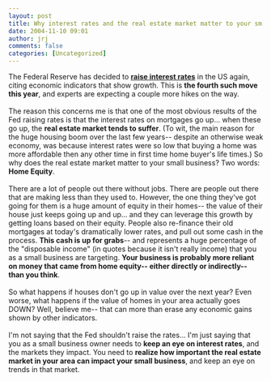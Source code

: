 ```yaml
---
layout: post
title: Why interest rates and the real estate market matter to your sm
date: 2004-11-10 09:01
author: jrj
comments: false
categories: [Uncategorized]
---
```

The Federal Reserve has decided to <a href="http://www.reuters.com/financeNewsArticle.jhtml?type=businessNews&amp;storyID=6773977" target="_blank">**raise interest rates**</a> in the US again, citing economic indicators that show growth. This is **the fourth such move this year**, and experts are expecting a couple more hikes on the way.<br /><br />The reason this concerns me is that one of the most obvious results of the Fed raising rates is that the interest rates on mortgages go up... when these go up, the **real estate market tends to suffer**. (To wit, the main reason for the huge housing boom over the last few years-- despite an otherwise weak economy, was because interest rates were so low that buying a home was more affordable then any other time in first time home buyer's life times.) So why does the real estate market matter to your small business? Two words: **Home Equity**.<br /><br />There are a lot of people out there without jobs. There are people out there that are making less than they used to. However, the one thing they've got going for them is a huge amount of equity in their homes-- the value of their house just keeps going up and up... and they can leverage this growth by getting loans based on their equity. People also re-finance their old mortgages at today's dramatically lower rates, and pull out some cash in the process. **This cash is up for grabs**-- and represents a huge percentage of the "disposable income" (in quotes because it isn't really income) that you as a small business are targeting. **Your business is probably more reliant on money that came from home equity-- either directly or indirectly-- than you think**.<br /><br />So what happens if houses don't go up in value over the next year? Even worse, what happens if the value of homes in your area actually goes DOWN? Well, believe me-- that can more than erase any economic gains shown by other indicators.<br /><br />I'm not saying that the Fed shouldn't raise the rates... I'm just saying that you as a small business owner needs to **keep an eye on interest rates**, and the markets they impact. You need to **realize how important the real estate market in your area can impact your small business**, and keep an eye on trends in that market.
